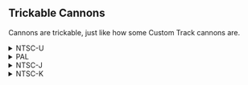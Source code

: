 ## Trickable Cannons

Cannons are trickable, just like how some Custom Track cannons are.

<details>
<summary>NTSC-U</summary>

```powerpc
C257E38C 00000002
60000010 64004000
60000000 00000000
```
</details>

<details>
<summary>PAL</summary>

```powerpc
C2584BB0 00000002
60000010 64004000
60000000 00000000
```
</details>

<details>
<summary>NTSC-J</summary>

```powerpc
C2584530 00000002
60000010 64004000
60000000 00000000
```
</details>

<details>
<summary>NTSC-K</summary>

```powerpc
C2572C08 00000002
60000010 64004000
60000000 00000000
```
</details>